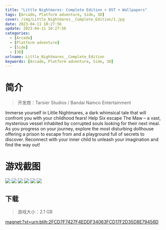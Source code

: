 ```yaml
---
title: "Little Nightmares: Complete Edition + OST + Wallpapers"
tags: [Arcade, Platform adventure, Side, 3D]
cover: /img/Little_Nightmares__Complete_Edition/1.jpg
date: 2023-04-11 10:27:56
update: 2023-04-11 10:27:56
categories: 
  - [Arcade]
  - [Platform adventure]
  - [Side]
  - [3D]
urlname: Little_Nightmares__Complete_Edition
keywords: [Arcade, Platform adventure, Side, 3D]
---
```

# 简介

> 开发商：Tarsier Studios / Bandai Namco Entertainment

Immerse yourself in Little Nightmares, a dark whimsical tale that will confront you with your childhood fears! Help Six escape The Maw – a vast, mysterious vessel inhabited by corrupted souls looking for their next meal. As you progress on your journey, explore the most disturbing dollhouse offering a prison to escape from and a playground full of secrets to discover. Reconnect with your inner child to unleash your imagination and find the way out!

# 游戏截图

![](/img/Little_Nightmares__Complete_Edition/2.jpg)
![](/img/Little_Nightmares__Complete_Edition/3.jpg)
![](/img/Little_Nightmares__Complete_Edition/4.jpg)
![](/img/Little_Nightmares__Complete_Edition/5.jpg)
![](/img/Little_Nightmares__Complete_Edition/6.jpg)
![](/img/Little_Nightmares__Complete_Edition/7.jpg)


## 下载

> 游戏大小：2.1 GB

[magnet:?xt=urn:btih:2FCD7F7427F4EDDF34063FCD17F2D35D8E79456D](magnet:?xt=urn:btih:2FCD7F7427F4EDDF34063FCD17F2D35D8E79456D)